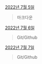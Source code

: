 [2022년 7월 5일](0705/0705.md)

> 마크다운



[2022년 7월 6일](0706/0706.md)

> Git/Github



[2022년 7월 7일](0707/0707.md)

>Git/Github
